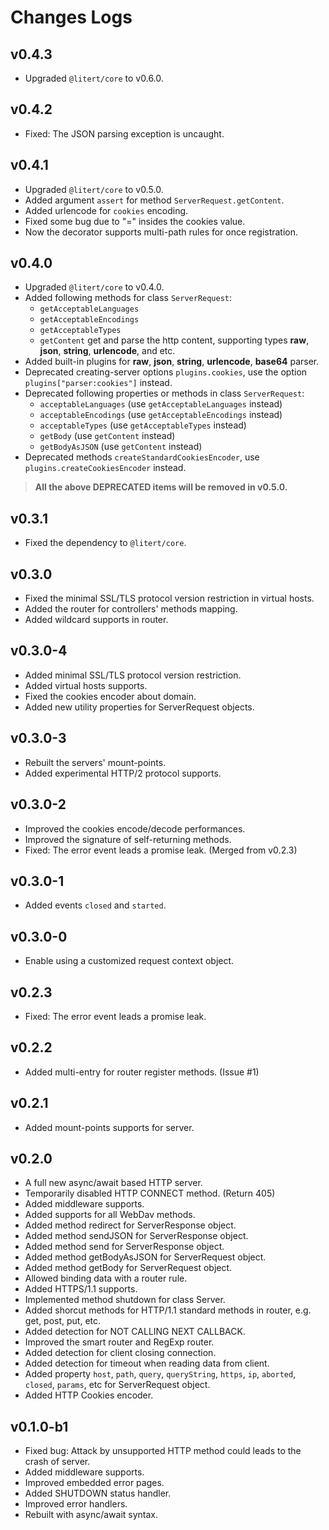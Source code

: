 # Changes Logs

## v0.4.3

- Upgraded `@litert/core` to v0.6.0.

## v0.4.2

- Fixed: The JSON parsing exception is uncaught.

## v0.4.1

- Upgraded `@litert/core` to v0.5.0.
- Added argument `assert` for method `ServerRequest.getContent`.
- Added urlencode for `cookies` encoding.
- Fixed some bug due to "=" insides the cookies value.
- Now the decorator supports multi-path rules for once registration.

## v0.4.0

- Upgraded `@litert/core` to v0.4.0.
- Added following methods for class `ServerRequest`:
  - `getAcceptableLanguages`
  - `getAcceptableEncodings`
  - `getAcceptableTypes`
  - `getContent` get and parse the http content, supporting types **raw**,
    **json**, **string**, **urlencode**, and etc.
- Added built-in plugins for **raw**, **json**, **string**, **urlencode**, 
  **base64** parser.
- Deprecated creating-server options `plugins.cookies`, use the option
  `plugins["parser:cookies"]` instead.
- Deprecated following properties or methods in class `ServerRequest`:
  - `acceptableLanguages` (use `getAcceptableLanguages` instead)
  - `acceptableEncodings` (use `getAcceptableEncodings` instead)
  - `acceptableTypes` (use `getAcceptableTypes` instead)
  - `getBody` (use `getContent` instead)
  - `getBodyAsJSON` (use `getContent` instead)
- Deprecated methods `createStandardCookiesEncoder`, use
  `plugins.createCookiesEncoder` instead.

> **All the above DEPRECATED items will be removed in v0.5.0.**

## v0.3.1

- Fixed the dependency to `@litert/core`.

## v0.3.0

- Fixed the minimal SSL/TLS protocol version restriction in virtual hosts.
- Added the router for controllers' methods mapping.
- Added wildcard supports in router.

## v0.3.0-4

- Added minimal SSL/TLS protocol version restriction.
- Added virtual hosts supports.
- Fixed the cookies encoder about domain.
- Added new utility properties for ServerRequest objects.

## v0.3.0-3

- Rebuilt the servers' mount-points.
- Added experimental HTTP/2 protocol supports.

## v0.3.0-2

- Improved the cookies encode/decode performances.
- Improved the signature of self-returning methods.
- Fixed: The error event leads a promise leak. (Merged from v0.2.3)

## v0.3.0-1

- Added events `closed` and `started`.

## v0.3.0-0

- Enable using a customized request context object.

## v0.2.3

- Fixed: The error event leads a promise leak.

## v0.2.2

- Added multi-entry for router register methods. (Issue #1)

## v0.2.1

- Added mount-points supports for server.

## v0.2.0

- A full new async/await based HTTP server.
- Temporarily disabled HTTP CONNECT method. (Return 405)
- Added middleware supports.
- Added supports for all WebDav methods.
- Added method redirect for ServerResponse object.
- Added method sendJSON for ServerResponse object.
- Added method send for ServerResponse object.
- Added method getBodyAsJSON for ServerRequest object.
- Added method getBody for ServerRequest object.
- Allowed binding data with a router rule.
- Added HTTPS/1.1 supports.
- Implemented method shutdown for class Server.
- Added shorcut methods for HTTP/1.1 standard methods in router, e.g. get, 
post, put, etc.
- Added detection for NOT CALLING NEXT CALLBACK.
- Improved the smart router and RegExp router.
- Added detection for client closing connection.
- Added detection for timeout when reading data from client.
- Added property `host`, `path`, `query`, `queryString`, `https`, `ip`,
`aborted`, `closed`, `params`, etc for ServerRequest object.
- Added HTTP Cookies encoder.

## v0.1.0-b1

- Fixed bug: Attack by unsupported HTTP method could leads to the crash of
server.
- Added middleware supports.
- Improved embedded error pages.
- Added SHUTDOWN status handler.
- Improved error handlers.
- Rebuilt with async/await syntax.
